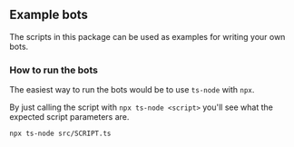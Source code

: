 ## Example bots
The scripts in this package can be used as examples for writing your own bots.

### How to run the bots
The easiest way to run the bots would be to use `ts-node` with `npx`.

By just calling the script with `npx ts-node <script>` you'll see what the expected script parameters are.

```
npx ts-node src/SCRIPT.ts
```

